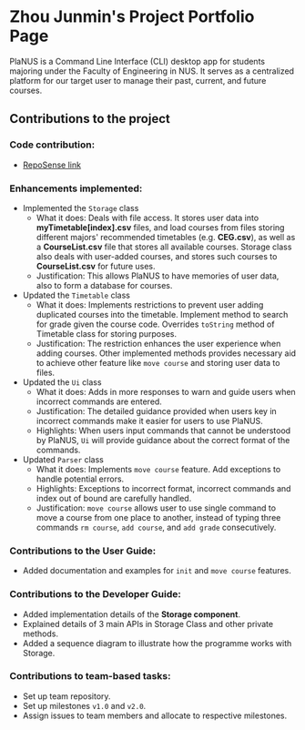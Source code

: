 # Zhou Junmin's Project Portfolio Page

PlaNUS is a Command Line Interface (CLI) desktop app for students majoring under the Faculty of Engineering in NUS.
It serves as a centralized platform for our target user to manage their past, current, and future courses.

## Contributions to the project

### Code contribution:
- [RepoSense link](https://nus-cs2113-ay2324s2.github.io/tp-dashboard/?search=ZhouJunmin&breakdown=true&sort=groupTitle%20dsc&sortWithin=title&since=2024-02-23&timeframe=commit&mergegroup=&groupSelect=groupByRepos&checkedFileTypes=docs~functional-code~test-code~other&tabOpen=true&tabType=authorship&tabAuthor=ZhouJunmin&tabRepo=AY2324S2-CS2113-W12-1%2Ftp%5Bmaster%5D&authorshipIsMergeGroup=false&authorshipFileTypes=docs~functional-code~test-code&authorshipIsBinaryFileTypeChecked=false&authorshipIsIgnoredFilesChecked=false)

### Enhancements implemented:
- Implemented the `Storage` class
  - What it does: Deals with file access. It stores user data into __myTimetable[index].csv__ files, and load courses from 
    files storing different majors' recommended timetables (e.g. __CEG.csv__), 
    as well as a __CourseList.csv__ file that stores all available courses.
    Storage class also deals with user-added courses, and stores such courses to __CourseList.csv__ for future uses.
  - Justification: This allows PlaNUS to have memories of user data, also to form a database for courses.
- Updated the `Timetable` class
  - What it does: Implements restrictions to prevent user adding duplicated courses into the timetable. Implement method 
    to search for grade given the course code. Overrides `toString` method of Timetable class for storing purposes.
  - Justification: The restriction enhances the user experience when adding courses. Other implemented methods provides 
    necessary aid to achieve other feature like `move course` and storing user data to files.
- Updated the `Ui` class
  - What it does: Adds in more responses to warn and guide users when incorrect commands are entered.
  - Justification: The detailed guidance provided when users key in incorrect commands make it easier for users to
    use PlaNUS.
  - Highlights: When users input commands that cannot be understood by PlaNUS, `Ui` will provide guidance about
    the correct format of the commands.
- Updated `Parser` class
  - What it does: Implements `move course` feature. Add exceptions to handle potential errors.
  - Highlights: Exceptions to incorrect format, incorrect commands and index out of bound are carefully handled.
  - Justification: `move course` allows user to use single command to move a course from one place to another, 
  instead of typing three commands `rm course`, `add course`, and `add grade` consecutively.

### Contributions to the User Guide:
- Added documentation and examples for `init` and `move course` features.

### Contributions to the Developer Guide:
- Added implementation details of the __Storage component__.
- Explained details of 3 main APIs in Storage Class and other private methods.
- Added a sequence diagram to illustrate how the programme works with Storage.

### Contributions to team-based tasks:
- Set up team repository.
- Set up milestones `v1.0` and `v2.0`.
- Assign issues to team members and allocate to respective milestones.